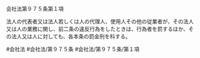 会社法第９７５条第１項

法人の代表者又は法人若しくは人の代理人、使用人その他の従業者が、その法人又は人の業務に関し、前二条の違反行為をしたときは、行為者を罰するほか、その法人又は人に対しても、各本条の罰金刑を科する。

#会社法
#会社法/第９７５条
#会社法/第９７５条/第１項
